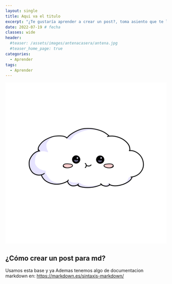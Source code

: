 ```yaml
---
layout: single
title: Aqui va el titulo
excerpt: "¿Te gustaría aprender a crear un post?, toma asiento que te lo explico." # resumen
date: 2022-07-19 # fecha
classes: wide
header:
  #teaser: /assets/images/antenacasera/antena.jpg
  #teaser_home_page: true
categories:
  - Aprender
tags:
  - Aprender
---
```


<p align="center"> 
<img src="/assets/images/avatar.png"> 
</p>

## ¿Cómo crear un post para md?

Usamos esta base y ya
Ademas tenemos algo de documentacion markdown en:
https://markdown.es/sintaxis-markdown/